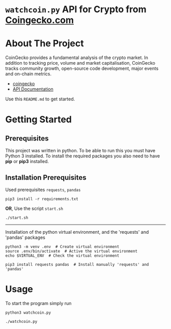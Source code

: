 # `watchcoin.py` API for Crypto from [Coingecko.com](https://www.coingecko.com/)

# About The Project
CoinGecko provides a fundamental analysis of the crypto market. In addition to tracking price, volume and market capitalisation, 
CoinGecko tracks community growth, open-source code development, major events and on-chain metrics.

* [coingecko](https://www.coingecko.com/)
* [API Documentation](https://www.coingecko.com/en/api/documentation)

Use this `README.md` to get started.

# Getting Started
## Prerequisites
This project was written in python. To be able to run this you must have Python 3 installed. 
To install the required packages you also need to have **pip** or **pip3** installed.

## Installation Prerequisites
Used prerequisites `requests`, `pandas`
```shell
pip3 install -r requirements.txt
```

**OR**, Use the script `start.sh`
```shell
./start.sh
```

---

Installation of the python virtual environment, and the 'requests' and 'pandas' packages
```shell
python3 -m venv .env  # Create virtual environment
source .env/bin/activate  # Active the virtual environment
echo $VIRTUAL_ENV  # Check the virtual environment

pip3 install requests pandas  # Install manually 'requests' and 'pandas'
```

# Usage
To start the program simply run
```shell
python3 watchcoin.py
```
```shell
./watchcoin.py
```